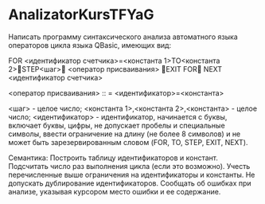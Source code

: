 # AnalizatorKursTFYaG
 
Написать программу синтаксического анализа автоматного языка операторов цикла языка QBasic, имеющих вид:

FOR <идентификатор счетчика>=<константа 1>TO<константа 2>STEP<шаг>
         <оператор присваивания>
         EXIT FOR
NEXT <идентификатор счетчика>

<оператор присваивания> :: = <идентификатор>=<константа>

<шаг> - целое число;
<константа 1>,<константа 2>,<константа> - целое число;
<идентификатор> - идентификатор, начинается с буквы, включает буквы, цифры, не допускает пробелы и специальные символы, ввести ограничение на длину (не более 8 символов) и не может быть зарезервированным словом (FOR, TO, STEP, EXIT, NEXT).

Семантика:
Построить таблицу идентификаторов и констант. Подсчитать число раз выполнения цикла (если это возможно). Учесть перечисленные выше ограничения на идентификаторы и константы. Не допускать дублирование идентификаторов.
Сообщать об ошибках при анализе, указывая курсором место ошибки и ее содержание.
